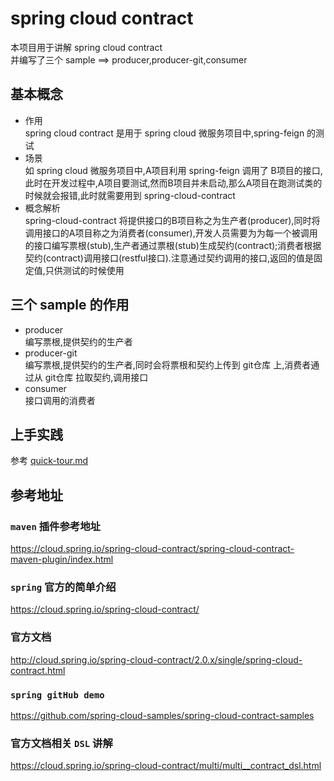 # spring cloud contract
本项目用于讲解 spring cloud contract  
并编写了三个 sample ==> producer,producer-git,consumer

## 基本概念
- 作用  
spring cloud contract 是用于 spring cloud 微服务项目中,spring-feign 的测试  
- 场景  
如 spring cloud 微服务项目中,A项目利用 spring-feign 调用了 B项目的接口,此时在开发过程中,A项目要测试,然而B项目并未启动,那么A项目在跑测试类的时候就会报错,此时就需要用到 spring-cloud-contract
- 概念解析  
spring-cloud-contract 将提供接口的B项目称之为生产者(producer),同时将调用接口的A项目称之为消费者(consumer),开发人员需要为为每一个被调用的接口编写票根(stub),生产者通过票根(stub)生成契约(contract);消费者根据契约(contract)调用接口(restful接口).注意通过契约调用的接口,返回的值是固定值,只供测试的时候使用

## 三个 sample 的作用
- producer  
  编写票根,提供契约的生产者
- producer-git  
  编写票根,提供契约的生产者,同时会将票根和契约上传到 git仓库 上,消费者通过从 git仓库 拉取契约,调用接口
- consumer  
  接口调用的消费者

## 上手实践
参考 [quick-tour.md](./quick-tour.md)

## 参考地址
### `maven` 插件参考地址   
https://cloud.spring.io/spring-cloud-contract/spring-cloud-contract-maven-plugin/index.html  
### `spring` 官方的简单介绍
https://cloud.spring.io/spring-cloud-contract/
### 官方文档
http://cloud.spring.io/spring-cloud-contract/2.0.x/single/spring-cloud-contract.html
### `spring gitHub demo`
https://github.com/spring-cloud-samples/spring-cloud-contract-samples
### 官方文档相关 `DSL` 讲解
https://cloud.spring.io/spring-cloud-contract/multi/multi__contract_dsl.html
